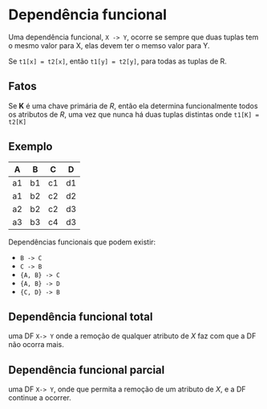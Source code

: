 # Dependência funcional

Uma dependência funcional, `X -> Y`, ocorre se sempre que duas tuplas tem o mesmo valor para X, elas devem ter o memso valor para Y.

Se `t1[x] = t2[x]`, então `t1[y] = t2[y]`, para todas as tuplas de R.

## Fatos

Se **K** é uma chave primária de *R*, então ela determina funcionalmente todos os atributos de *R*, uma vez que nunca há duas tuplas distintas onde `t1[K] = t2[K]`

## Exemplo

**A** | **B** | **C** | **D**
--- | --- | --- | --- 
a1 | b1 | c1 | d1
a1 | b2 | c2 | d2
a2 | b2 | c2 | d3
a3 | b3 | c4 | d3


Dependências funcionais que podem existir:

- `B -> C`
- `C -> B`
- `{A, B} -> C`
- `{A, B} -> D`
- `{C, D} -> B`

## Dependência funcional total

uma DF `X-> Y` onde a remoção de qualquer atributo de *X* faz com que a DF não ocorra mais.

## Dependência funcional parcial

uma DF `X-> Y`, onde que permita a remoção de um atributo de *X*, e a DF continue a ocorrer.
